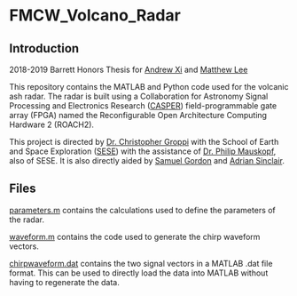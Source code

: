 # FMCW_Volcano_Radar
## Introduction
2018-2019 Barrett Honors Thesis for [Andrew Xi](andrew.xi@asu.edu) and [Matthew Lee](matthewlee@asu.edu)

This repository contains the MATLAB and Python code used for the volcanic ash radar. The radar is built using a
Collaboration for Astronomy Signal Processing and Electronics Research ([CASPER](https://casper.berkeley.edu/wiki/Main_Page)) field-programmable gate array
(FPGA) named the Reconfigurable Open Architecture Computing Hardware 2 (ROACH2).

This project is directed by [Dr. Christopher Groppi](cgroppi@asu.edu) with the School of Earth and Space Exploration ([SESE](https://sese.asu.edu/)) with the assistance of [Dr. Philip Mauskopf](philip.mauskopf@asu.edu), also of SESE. It is also directly aided by [Samuel Gordon](sbg2133@gmail.com) and [Adrian Sinclair](aksincla@asu.edu).

## Files
[parameters.m](../blob/master/parameters.m) contains the calculations used to define the parameters of the radar.

[waveform.m](../blob/master/waveform.m) contains the code used to generate the chirp waveform vectors.

[chirpwaveform.dat](../blob/master/chirpwaveform.dat) contains the two signal vectors in a MATLAB .dat file format. This can be used to directly load the data into MATLAB without having to regenerate the data.
